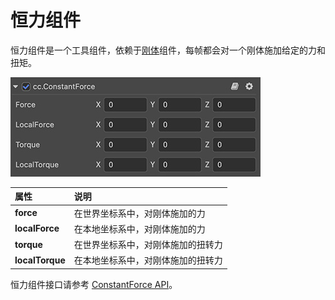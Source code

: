 # 恒力组件

恒力组件是一个工具组件，依赖于[刚体](physics-rigidbody.md)组件，每帧都会对一个刚体施加给定的力和扭矩。

![恒力组件](img/constant-force.jpg)

| 属性 | 说明 |
| :---|:--- |
| **force** | 在世界坐标系中，对刚体施加的力 |
| **localForce** | 在本地坐标系中，对刚体施加的力 |
| **torque** | 在世界坐标系中，对刚体施加的扭转力 |
| **localTorque** | 在本地坐标系中，对刚体施加的扭转力 |

恒力组件接口请参考 [ConstantForce API](%__APIDOC__%/zh/#/docs/3.4/zh/physics/classes/ConstantForce.html)。

